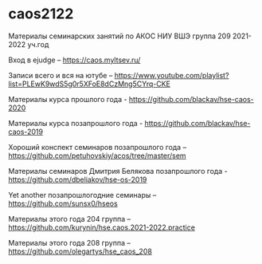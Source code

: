 # caos2122

Материалы семинарских занятий по АКОС НИУ ВШЭ группа 209 2021-2022 уч.год

Вход в ejudge – https://caos.myltsev.ru/

Записи всего и вся на ютубе – https://www.youtube.com/playlist?list=PLEwK9wdS5g0r5XFoE8dCzMng5CYrq-CKE


Материалы курса прошлого года - https://github.com/blackav/hse-caos-2020

Материалы курса позапрошлого года - https://github.com/blackav/hse-caos-2019

Хороший конспект семинаров позапрошлого года – https://github.com/petuhovskiy/acos/tree/master/sem

Материалы семинаров Дмитрия Белякова позапрошлого года - https://github.com/dbeliakov/hse-os-2019

Yet another позапрошлогодние семинары – https://github.com/sunsx0/hseos

Материалы этого года 204 группа – https://github.com/kurynin/hse.caos.2021-2022.practice

Материалы этого года 208 группа – https://github.com/olegartys/hse_caos_208
